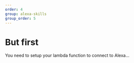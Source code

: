 ```yaml
---
order: 4
group: alexa-skills
group_order: 5
---
```


# But first

You need to setup your lambda function to connect to Alexa...

